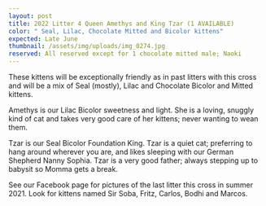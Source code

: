 ```yaml
---
layout: post
title: 2022 Litter 4 Queen Amethys and King Tzar (1 AVAILABLE)
color: " Seal, Lilac, Chocolate Mitted and Bicolor kittens"
expected: Late June
thumbnail: /assets/img/uploads/img_0274.jpg
reserved: All reserved except for 1 chocolate mitted male; Naoki
---
```

These kittens will be exceptionally friendly as in past litters with this cross and will be a mix of Seal (mostly), Lilac and Chocolate Bicolor and Mitted kittens. 

Amethys is our Lilac Bicolor sweetness and light. She is a loving, snuggly kind of cat and takes very good care of her kittens; never wanting to wean them. 

Tzar is our Seal Bicolor Foundation King. Tzar is a quiet cat; preferring to hang around wherever you are, and likes sleeping with our German Shepherd Nanny Sophia. Tzar is a very good father; always stepping up to babysit so Momma gets a break. 

See our Facebook page for pictures of the last litter this cross in summer 2021. Look for kittens named Sir Soba, Fritz, Carlos, Bodhi and Marcos.